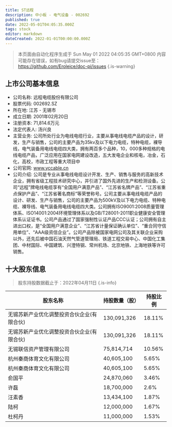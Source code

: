 ```yaml
---
title: ST远程
description: 中小板 - 电气设备 - 002692
published: true
date: 2022-05-01T04:05:35.000Z
tags: stock
editor: markdown
dateCreated: 2022-01-01T00:00:00.000Z
---
```


> 本页面由自动化程序生成于 Sun May 01 2022 04:05:35 GMT+0800
> 内容可能存在错误，如有bug请提交issue至：https://github.com/Eroleice/doc-pi/issues
{.is-warning}

## 上市公司基本信息
- 公司名称: 远程电缆股份有限公司
- 股票代码: 002692.SZ
- 所在地: 江苏 - 无锡市
- 成立日期: 2001年02月20日
- 注册资本: 71,814.6万元
- 法定代表人: 汤兴良
- 主营业务: 公司所处行业为电线电缆行业，主要从事电线电缆产品的设计，研发，生产与销售，公司的主要产品为35kv及以下电力电缆，特种电缆，裸导线，电气装备用电线电缆四大类，拥有两百多个品种，10，000多种规格的电线电缆产品，广泛应用在国家电网建设改造，五大发电企业和核电，冶金，石化，高校，市政工程等重大项目中
- 公司官网: www.yccable.cn
- 公司介绍: 公司是专业从事电线电缆设计开发、生产、销售与服务的高新技术企业，拥有省级工程技术研究中心，并引进了国外先进的生产和检测设备。公司“远程”牌电线电缆享有“全国用户满意产品”、“江苏省名牌产品”、“江苏省重点保护产品”、“江苏省著名商标”等荣誉称号。公司主要从事电线电缆产品的设计、研发、生产与销售，公司的主要产品为500kV及以下电力电缆、特种电缆、裸导线、电气装备用电线电缆四大类。公司拥有ISO9001:2008质量管理体系、ISO14001:2004环境管理体系以及GB/T28001-2011职业健康安全管理体系认证证书。公司产品通过了国家强制性认证产品CCC认证；公司拥有自主进出口权，是“全国用户满意企业”、“江苏省计量保证确认单位”、“重合同守信用单位”、“AAA级资信企业”。公司产品除被国家电网公司及其关联企业采购以外，还先后被中国石油天然气管道管理局、铁道工程交易中心、中国化工集团、中材国际、中国建筑、兴澄特钢、常州机场、北京地铁、上海地铁等许可销售。


## 十大股东信息
> 股东持股数据截止于：2022年04月11日
{.is-info}

| 股东名称 | 持股数量（股） | 持股比例 |
| --- | --- | --- |
| 无锡苏新产业优化调整投资合伙企业(有限合伙) | 130,091,326 | 18.11% |
| 无锡苏新产业优化调整投资合伙企业(有限合伙) | 130,091,326 | 18.11% |
| 无锡联信资产管理有限公司 | 75,814,714 | 10.56% |
| 杭州秦商体育文化有限公司 | 40,605,100 | 5.65% |
| 杭州秦商体育文化有限公司 | 40,605,100 | 5.65% |
| 俞国平 | 24,870,060 | 3.46% |
| 许磊 | 18,700,000 | 2.6% |
| 汪素香 | 13,434,100 | 1.87% |
| 陆柯 | 12,000,000 | 1.67% |
| 杜柯丹 | 11,000,000 | 1.53% |




